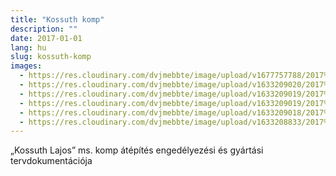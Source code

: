```yaml
---
title: "Kossuth komp"
description: ""
date: 2017-01-01
lang: hu
slug: kossuth-komp
images:
  - https://res.cloudinary.com/dvjmebbte/image/upload/v1677757788/2017%20Kossuth%20komp/_C_MLAP_komp_balaton_ijpypg.jpg
  - https://res.cloudinary.com/dvjmebbte/image/upload/v1633209020/2017%20Kossuth%20komp/IMG_20170719_160610_ce729fd1a4.jpg
  - https://res.cloudinary.com/dvjmebbte/image/upload/v1633209019/2017%20Kossuth%20komp/IMG_20170712_145951_e5f9670bdd.jpg
  - https://res.cloudinary.com/dvjmebbte/image/upload/v1633209019/2017%20Kossuth%20komp/IMG_20170714_101314_9d80d24054.jpg
  - https://res.cloudinary.com/dvjmebbte/image/upload/v1633209018/2017%20Kossuth%20komp/IMG_20170620_160435_b93e63b008.jpg
  - https://res.cloudinary.com/dvjmebbte/image/upload/v1633208833/2017%20Kossuth%20komp/IMG_20170719_121537_34b39c17d3.jpg
---
```

„Kossuth Lajos” ms. komp átépítés engedélyezési és gyártási tervdokumentációja

